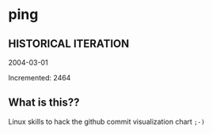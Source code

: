 # ping

## HISTORICAL ITERATION
2004-03-01

Incremented: 2464

## What is this?? 
Linux skills to hack the github commit visualization chart `;-)`
